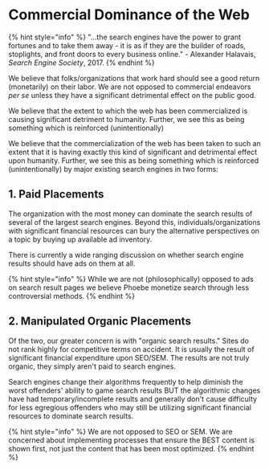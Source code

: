 # Commercial Dominance of the Web

{% hint style="info" %}
"...the search engines have the power to grant fortunes and to take them away - it is as if they are the builder of roads, stoplights, and front doors to every business online." - Alexander Halavais, _Search Engine Society_, 2017.
{% endhint %}

We believe that folks/organizations that work hard should see a good return (monetarily) on their labor. We are not opposed to commercial endeavors _per se_ unless they have a significant detrimental effect on the public good.

We believe that the extent to which the web has been commercialized is causing significant detriment to humanity. Further, we see this as being something which is reinforced (unintentionally)

We believe that the commercialization of the web has been taken to such an extent that it is having exactly this kind of significant and detrimental effect upon humanity. Further, we see this as being something which is reinforced \(unintentionally\) by major existing search engines in two forms:

## 1. Paid Placements

The organization with the most money can dominate the search results of several of the largest search engines. Beyond this, individuals/organizations with significant financial resources can bury the alternative perspectives on a topic by buying up available ad inventory.

There is currently a wide ranging discussion on whether search engine results should have ads on them at all.

{% hint style="info" %}
While we are not (philosophically) opposed to ads on search result pages we believe Phoebe monetize search through less controversial methods.
{% endhint %}

## 2. Manipulated  Organic Placements

Of the two, our greater concern is with "organic search results." Sites do not rank highly for competitive terms on accident. It is usually the result of significant financial expenditure upon SEO/SEM. The results are not truly organic, they simply aren't paid to search engines.

Search engines change their algorithms frequently to help diminish the worst offenders' ability to game search results BUT the algorithmic changes have had temporary/incomplete results and generally don't cause difficulty for less egregious offenders who may still be utilizing significant financial resources to dominate search results.

{% hint style="info" %}
We are not opposed to SEO or SEM. We are concerned about implementing processes that ensure the BEST content is shown first, not just the content that has been most optimized.
{% endhint %}

